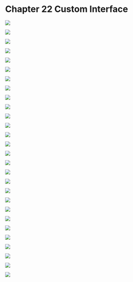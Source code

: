 # Chapter 22 Custom Interface

![](/pdf2img/logic/guide/c22/c22_page-0001.jpg)

![](/pdf2img/logic/guide/c22/c22_page-0002.jpg)

![](/pdf2img/logic/guide/c22/c22_page-0003.jpg)

![](/pdf2img/logic/guide/c22/c22_page-0004.jpg)

![](/pdf2img/logic/guide/c22/c22_page-0005.jpg)

![](/pdf2img/logic/guide/c22/c22_page-0006.jpg)

![](/pdf2img/logic/guide/c22/c22_page-0007.jpg)

![](/pdf2img/logic/guide/c22/c22_page-0008.jpg)

![](/pdf2img/logic/guide/c22/c22_page-0009.jpg)

![](/pdf2img/logic/guide/c22/c22_page-0010.jpg)

![](/pdf2img/logic/guide/c22/c22_page-0011.jpg)

![](/pdf2img/logic/guide/c22/c22_page-0012.jpg)

![](/pdf2img/logic/guide/c22/c22_page-0013.jpg)

![](/pdf2img/logic/guide/c22/c22_page-0014.jpg)

![](/pdf2img/logic/guide/c22/c22_page-0015.jpg)

![](/pdf2img/logic/guide/c22/c22_page-0016.jpg)

![](/pdf2img/logic/guide/c22/c22_page-0017.jpg)

![](/pdf2img/logic/guide/c22/c22_page-0018.jpg)

![](/pdf2img/logic/guide/c22/c22_page-0019.jpg)

![](/pdf2img/logic/guide/c22/c22_page-0020.jpg)

![](/pdf2img/logic/guide/c22/c22_page-0021.jpg)

![](/pdf2img/logic/guide/c22/c22_page-0022.jpg)

![](/pdf2img/logic/guide/c22/c22_page-0023.jpg)

![](/pdf2img/logic/guide/c22/c22_page-0024.jpg)

![](/pdf2img/logic/guide/c22/c22_page-0025.jpg)

![](/pdf2img/logic/guide/c22/c22_page-0026.jpg)

![](/pdf2img/logic/guide/c22/c22_page-0027.jpg)

![](/pdf2img/logic/guide/c22/c22_page-0028.jpg)
